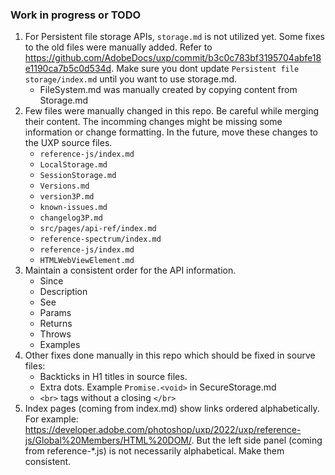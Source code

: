 ### Work in progress or TODO

1. For Persistent file storage APIs, `storage.md` is not utilized yet. Some fixes to the old files were manually added. Refer to https://github.com/AdobeDocs/uxp/commit/b3c0c783bf3195704abfe18e1190ca7b5c0d534d. Make sure you dont update `Persistent file storage/index.md` until you want to use storage.md. 
    * FileSystem.md was manually created by copying content from Storage.md
3.  Few files were manually changed in this repo. Be careful while merging their content. The incomming changes might be missing some information or change formatting. In the future, move these changes to the UXP source files.
    * `reference-js/index.md`
    * `LocalStorage.md`
    * `SessionStorage.md`
    * `Versions.md`
    * `version3P.md`
    * `known-issues.md`
    * `changelog3P.md`
    * `src/pages/api-ref/index.md`
    * `reference-spectrum/index.md`
    * `reference-js/index.md`
    * `HTMLWebViewElement.md`
4. Maintain a consistent order for the API information. 
    * Since
    * Description
    * See <link>
    * Params
    * Returns
    * Throws
    * Examples
6. Other fixes done manually in this repo which should be fixed in sourve files:
    * Backticks in H1 titles in source files.
    * Extra dots. Example `Promise.<void>` in SecureStorage.md
    * `<br>` tags without a closing `</br>`
7. Index pages (coming from index.md) show links ordered alphabetically. For example: https://developer.adobe.com/photoshop/uxp/2022/uxp/reference-js/Global%20Members/HTML%20DOM/. But the left side panel (coming from reference-*.js) is not necessarily alphabetical. Make them consistent.


